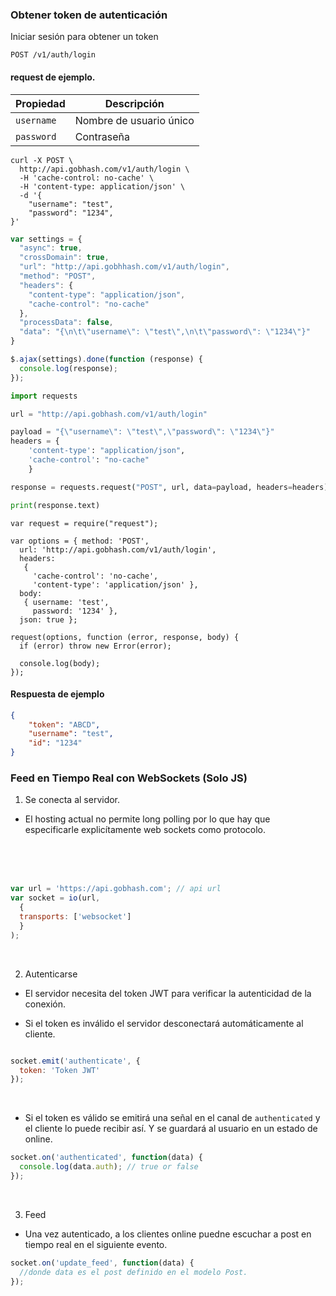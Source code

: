 ### Obtener token de autenticación

Iniciar sesión para obtener un token

```endpoint
POST /v1/auth/login
```

#### request de ejemplo.


Propiedad | Descripción
---|---
`username` | Nombre de usuario único
`password` | Contraseña

```curl
curl -X POST \
  http://api.gobhash.com/v1/auth/login \
  -H 'cache-control: no-cache' \
  -H 'content-type: application/json' \
  -d '{
	"username": "test",
	"password": "1234",
}'
```

```javascript
var settings = {
  "async": true,
  "crossDomain": true,
  "url": "http://api.gobhhash.com/v1/auth/login",
  "method": "POST",
  "headers": {
    "content-type": "application/json",
    "cache-control": "no-cache"
  },
  "processData": false,
  "data": "{\n\t\"username\": \"test\",\n\t\"password\": \"1234\"}"
}

$.ajax(settings).done(function (response) {
  console.log(response);
});
```

```python
import requests

url = "http://api.gobhash.com/v1/auth/login"

payload = "{\"username\": \"test\",\"password\": \"1234\"}"
headers = {
    'content-type': "application/json",
    'cache-control': "no-cache"
    }

response = requests.request("POST", url, data=payload, headers=headers)

print(response.text)
```
```nodejs
var request = require("request");

var options = { method: 'POST',
  url: 'http://api.gobhash.com/v1/auth/login',
  headers: 
   { 
     'cache-control': 'no-cache',
     'content-type': 'application/json' },
  body: 
   { username: 'test',
     password: '1234' },
  json: true };

request(options, function (error, response, body) {
  if (error) throw new Error(error);

  console.log(body);
});
```

#### Respuesta de ejemplo

```json
{
    "token": "ABCD",
    "username": "test",
    "id": "1234"
}
```
### Feed en Tiempo Real con WebSockets (Solo JS)

1. Se conecta al servidor.


* El hosting actual no permite long polling por lo que hay que especificarle explicítamente web sockets como protocolo.

<br/>
<br/>
<br/>

```javascript
var url = 'https://api.gobhash.com'; // api url
var socket = io(url,
  {
  transports: ['websocket']
  }
);
```

<br/>


2. Autenticarse 

* El servidor necesita del token JWT para verificar la autenticidad de la conexión.

* Si el token es inválido el servidor desconectará automáticamente al cliente.


```javascript

socket.emit('authenticate', {
  token: 'Token JWT'
});
```
<br/>


* Si el token es válido se emitirá una señal en el canal de `authenticated` y el cliente lo puede recibir así. Y se guardará al usuario en un estado de online.

```javascript
socket.on('authenticated', function(data) {
  console.log(data.auth); // true or false
});
```

<br/>



3. Feed

* Una vez autenticado, a los clientes online puedne escuchar a post en tiempo real en el siguiente evento.

```javascript
socket.on('update_feed', function(data) {
  //donde data es el post definido en el modelo Post.
});
```




